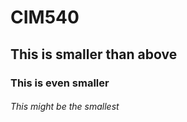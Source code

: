 # CIM540

## This is smaller than above

### This is even smaller

###### This might be the smallest